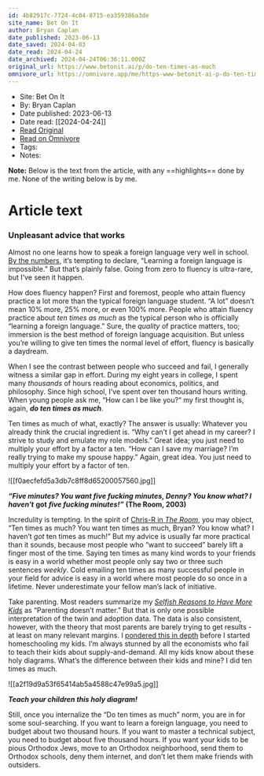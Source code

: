 ```yaml
---
id: 4b82917c-7724-4c04-8715-ea359386a3de
site_name: Bet On It
author: Bryan Caplan
date_published: 2023-06-13
date_saved: 2024-04-03
date_read: 2024-04-24
date_archived: 2024-04-24T06:36:11.000Z
original_url: https://www.betonit.ai/p/do-ten-times-as-much
omnivore_url: https://omnivore.app/me/https-www-betonit-ai-p-do-ten-times-as-much-18ea4dbc4b8
---
```


 - Site: Bet On It
 - By: Bryan Caplan
 - Date published: 2023-06-13
 - Date read: [[2024-04-24]]
 - [Read Original](https://www.betonit.ai/p/do-ten-times-as-much)
 - [Read on Omnivore](https://omnivore.app/me/https-www-betonit-ai-p-do-ten-times-as-much-18ea4dbc4b8)
 - Tags: 
 - Notes: 

**Note:** Below is the text from the article, with any ==highlights== done by me. None of the writing below is by me.

# Article text
### Unpleasant advice that works

Almost no one learns how to speak a foreign language very well in school. [By the numbers](https://www.econlib.org/archives/2012/08/the%5Fdegree%5Fand.html), it’s tempting to declare, “Learning a foreign language is impossible.” But that’s plainly false. Going from zero to fluency is ultra-rare, but I’ve seen it happen. 

How does fluency happen? First and foremost, people who attain fluency practice a lot more than the typical foreign language student. “A lot” doesn’t mean 10% more, 25% more, or even 100% more. People who attain fluency practice about _ten times as much_ as the typical person who is officially “learning a foreign language.” Sure, the _quality_ of practice matters, too; immersion is the best method of foreign language acquisition. But unless you’re willing to give ten times the normal level of effort, fluency is basically a daydream.

When I see the contrast between people who succeed and fail, I generally witness a similar gap in effort. During my eight years in college, I spent many _thousands_ of hours reading about economics, politics, and philosophy. Since high school, I’ve spent over ten thousand hours writing. When young people ask me, “How can I be like you?“ my first thought is, again, _**do ten times as much**_. 

Ten times as much of what, exactly? The answer is usually: Whatever you already think the crucial ingredient is. “Why can’t I get ahead in my career? I strive to study and emulate my role models.” Great idea; you just need to multiply your effort by a factor a ten. “How can I save my marriage? I’m really trying to make my spouse happy.” Again, great idea. You just need to multiply your effort by a factor of ten.

![[f0aecfefd5a3db7c8ff8d65200057560.jpg]]

_**“Five minutes? You want five fucking minutes, Denny? You know what? I haven't**_ **got** _**five fucking minutes!”**_ **(The Room, 2003)**

Incredulity is tempting. In the spirit of [Chris-R in ](https://www.imdb.com/title/tt0368226/characters/nm1393926)_[The Room](https://www.imdb.com/title/tt0368226/characters/nm1393926)_, you may object, “Ten times as much? You want ten times as much, Bryan? You know what? I haven’t _got_ ten times as much!” But my advice is usually far more practical than it sounds, because most people who “want to succeed” barely lift a finger most of the time. Saying ten times as many kind words to your friends is easy in a world whether most people only say two or three such sentences _weekly_. Cold emailing ten times as many successful people in your field for advice is easy in a world where most people do so once in a lifetime. Never underestimate your fellow man’s lack of initiative.

Take parenting. Most readers summarize my _[Selfish Reasons to Have More Kids](http://www.amazon.com/gp/product/046501867X?ie=UTF8&tag=bryacaplwebp-20&linkCode=as2&camp=1789&creative=9325&creativeASIN=046501867X)_ as “Parenting doesn’t matter.” But that is only one possible interpretation of the twin and adoption data. The data is also consistent, however, with the theory that most parents are barely trying to get results - at least on many relevant margins. I [pondered this in depth](https://www.econlib.org/archives/2015/09/why%5Fim%5Fhomescho.html) before I started homeschooling my kids. I’m always stunned by all the economists who fail to teach their kids about supply-and-demand. All my kids know about these holy diagrams. What’s the difference between their kids and mine? I did ten times as much.

![[a2f19d9a53f65414ab5a4588c47e99a5.jpg]]

_**Teach your children this holy diagram!**_

Still, once you internalize the “Do ten times as much” norm, you are in for some soul-searching. If you want to learn a foreign language, you need to budget about two thousand hours. If you want to master a technical subject, you need to budget about five thousand hours. If you want your kids to be pious Orthodox Jews, move to an Orthodox neighborhood, send them to Orthodox schools, deny them internet, and don’t let them make friends with outsiders.

